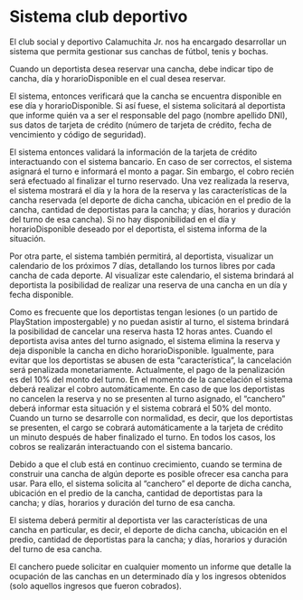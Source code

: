 # Sistema club deportivo

El club social y deportivo Calamuchita Jr. nos ha encargado desarrollar un sistema que permita
gestionar sus canchas de fútbol, tenis y bochas.

Cuando un deportista desea reservar una cancha, debe indicar tipo de cancha, día y horarioDisponible en el cual desea
reservar.

El sistema, entonces verificará que la cancha se encuentra disponible en ese día y horarioDisponible. Si así fuese, el
sistema solicitará al deportista que informe quién va a ser el responsable del pago (nombre apellido DNI), sus datos
de tarjeta de crédito (número de tarjeta de crédito, fecha de vencimiento y código de seguridad).

El sistema
entonces validará la información de la tarjeta de crédito interactuando con el sistema bancario. En caso de ser
correctos, el sistema asignará el turno e informará el monto a pagar. Sin embargo, el cobro recién será efectuado al
finalizar el turno reservado. Una vez realizada la reserva, el sistema mostrará el día y la hora de la reserva y las
características de la cancha reservada (el deporte de dicha cancha, ubicación en el predio de la cancha, cantidad de
deportistas para la cancha; y días, horarios y duración del turno de esa cancha). Si no hay disponibilidad en el día y
horarioDisponible deseado por el deportista, el sistema informa de la situación.

Por otra parte, el sistema también permitirá, al deportista, visualizar un calendario de los próximos 7 días,
detallando los turnos libres por cada cancha de cada deporte. Al visualizar este calendario, el sistema brindará al
deportista la posibilidad de realizar una reserva de una cancha en un día y fecha disponible.

Como es frecuente que los deportistas tengan lesiones (o un partido de PlayStation impostergable) y no puedan
asistir al turno, el sistema brindará la posibilidad de cancelar una reserva hasta 12 horas antes.
Cuando el deportista avisa antes del turno asignado, el sistema elimina la reserva y deja disponible la cancha en dicho horarioDisponible.
Igualmente, para evitar que los deportistas se abusen de esta “característica”, la cancelación será penalizada
monetariamente. Actualmente, el pago de la penalización es del 10% del monto del turno. En el momento de la
cancelación el sistema deberá realizar el cobro automáticamente. En caso de que los deportistas no cancelen la
reserva y no se presenten al turno asignado, el “canchero” deberá informar esta situación y el sistema cobrará el
50% del monto. Cuando un turno se desarrolle con normalidad, es decir, que los deportistas se presenten, el cargo
se cobrará automáticamente a la tarjeta de crédito un minuto después de haber finalizado el turno. En todos los
casos, los cobros se realizarán interactuando con el sistema bancario.

Debido a que el club está en continuo crecimiento, cuando se termina de construir una cancha de algún deporte es
posible ofrecer esa cancha para usar. Para ello, el sistema solicita al “canchero” el deporte de dicha cancha,
ubicación en el predio de la cancha, cantidad de deportistas para la cancha; y días, horarios y duración del turno de
esa cancha.

El sistema deberá permitir al deportista ver las características de una cancha en particular, es decir, el deporte de
dicha cancha, ubicación en el predio, cantidad de deportistas para la cancha; y días, horarios y duración del turno de
esa cancha.

El canchero puede solicitar en cualquier momento un informe que detalle la ocupación de las canchas en un
determinado día y los ingresos obtenidos (solo aquellos ingresos que fueron cobrados).